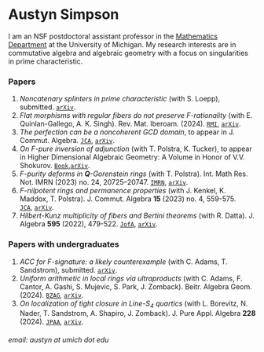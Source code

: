 # Austyn Simpson

I am an NSF postdoctoral assistant professor in the [Mathematics Department](https://lsa.umich.edu/math) at the University of Michigan. My research interests are in commutative algebra and algebraic geometry with a focus on singularities in prime characteristic.

### Papers
1. *Noncatenary splinters in prime characteristic* (with S. Loepp), submitted. [`arXiv`](https://arxiv.org/abs/2401.00925).
2. *Flat morphisms with regular fibers do not preserve F-rationality* (with E. Quinlan-Gallego, A. K. Singh). Rev. Mat. Iberoam. (2024). [`RMI`](https://doi.org/10.4171/RMI/1497), [`arXiv`](https://arxiv.org/abs/2307.03785).
3. *The perfection can be a noncoherent GCD domain*, to appear in J. Commut. Algebra. [`JCA`](https://projecteuclid.org/journals/jca/journal-of-commutative-algebra/acceptedpapers), [`arXiv`](https://arxiv.org/abs/2401.00803).
4. *On F-pure inversion of adjunction* (with T. Polstra, K. Tucker), to appear in Higher Dimensional Algebraic Geometry: A Volume in Honor of V.V. Shokurov. [`Book`](https://www.cambridge.org/core/books/higher-dimensional-algebraic-geometry/9353506913A29F9B4343A9EA352EF549),[`arXiv`](https://arxiv.org/abs/2305.17591).
5. *F-purity deforms in **Q**-Gorenstein rings* (with T. Polstra). Int. Math Res. Not. IMRN (2023) no. 24, 20725–20747. [`IMRN`](https://doi.org/10.1093/imrn/rnac254), [`arXiv`](https://arxiv.org/abs/2009.13444).
6. *F-nilpotent rings and permanence properties* (with J. Kenkel, K. Maddox, T. Polstra). J. Commut. Algebra **15** (2023) no. 4, 559-575.  
   [`JCA`](https://doi.org/10.1216/jca.2023.15.559), [`arXiv`](https://arxiv.org/abs/1912.01150).
7. *Hilbert-Kunz multiplicity of fibers and Bertini theorems* (with R. Datta). J. Algebra **595** (2022), 479-522. [`JofA`](https://doi.org/10.1016/j.jalgebra.2021.10.025), [`arXiv`](https://arxiv.org/abs/1908.04819).

### Papers with undergraduates
1. *ACC for F-signature: a likely counterexample* (with C. Adams, T. Sandstrom), submitted. [`arXiv`](https://arxiv.org/abs/2309.07901).
2. *Uniform arithmetic in local rings via ultraproducts* (with C. Adams, F. Cantor, A. Gashi, S. Mujevic, S. Park, J. Zomback). Beitr. Algebra Geom. (2024). [`BZAG`](https://doi.org/10.1007/s13366-024-00761-y), [`arXiv`](https://arxiv.org/abs/2312.17391).
3. *On localization of tight closure in Line-S<sub>4</sub> quartics* (with L. Borevitz, N. Nader, T. Sandstrom, A. Shapiro, J. Zomback). J. Pure Appl. Algebra **228** (2024). [`JPAA`](https://doi.org/10.1016/j.jpaa.2024.107682), [`arXiv`](https://arxiv.org/abs/2211.03220).

###### email: austyn at umich dot edu
